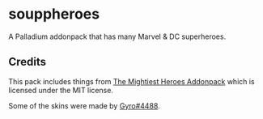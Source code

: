 # souppheroes
A Palladium addonpack that has many Marvel &amp; DC superheroes.

## Credits
This pack includes things from [The Mightiest Heroes Addonpack](https://www.curseforge.com/minecraft/customization/the-mightiest-heroes-addonpack) which is licensed under the MIT license.

Some of the skins were made by [Gyro#4488](https://www.planetminecraft.com/member/gyrow13_-_comissions_open/).
